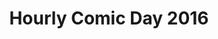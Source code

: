 ---
layout: story
title: Hourly Comic Day 2016
image: /assets/comics/hourlies2016-
imageType: .png
pageNumber: 3
baseurl: /other/hourlies/hourlies2016-
numPages: 4
---